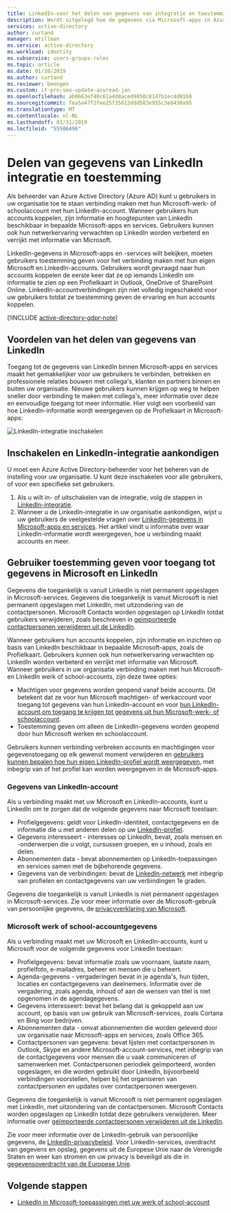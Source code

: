 ```yaml
---
title: LinkedIn-voor het delen van gegevens van integratie en toestemming - Azure Active Directory | Microsoft Docs
description: Wordt uitgelegd hoe de gegevens via Microsoft-apps in Azure Active Directory voor het delen van LinkedIn-integratie
services: active-directory
author: curtand
manager: mtillman
ms.service: active-directory
ms.workload: identity
ms.subservice: users-groups-roles
ms.topic: article
ms.date: 01/28/2019
ms.author: curtand
ms.reviewer: beengen
ms.custom: it-pro;seo-update-azuread-jan
ms.openlocfilehash: ab0663ef40c61a4d8aced9050c8147b1ec4d81b0
ms.sourcegitcommit: fea5a47f2fee25f35612ddd583e955c3e8430a95
ms.translationtype: MT
ms.contentlocale: nl-NL
ms.lasthandoff: 01/31/2019
ms.locfileid: "55506496"
---
```

# <a name="linkedin-integration-data-sharing-and-consent"></a>Delen van gegevens van LinkedIn integratie en toestemming

Als beheerder van Azure Active Directory (Azure AD) kunt u gebruikers in uw organisatie toe te staan verbinding maken met hun Microsoft-werk- of schoolaccount met hun LinkedIn-account. Wanneer gebruikers hun accounts koppelen, zijn informatie en hoogtepunten van LinkedIn beschikbaar in bepaalde Microsoft-apps en services. Gebruikers kunnen ook hun netwerkervaring verwachten op LinkedIn worden verbeterd en verrijkt met informatie van Microsoft.

LinkedIn-gegevens in Microsoft-apps en -services wilt bekijken, moeten gebruikers toestemming geven voor het verbinding maken met hun eigen Microsoft en LinkedIn-accounts. Gebruikers wordt gevraagd naar hun accounts koppelen de eerste keer dat ze op iemands LinkedIn om informatie te zien op een Profielkaart in Outlook, OneDrive of SharePoint Online. LinkedIn-accountverbindingen zijn niet volledig ingeschakeld voor uw gebruikers totdat ze toestemming geven de ervaring en hun accounts koppelen.

[!INCLUDE [active-directory-gdpr-note](../../../includes/gdpr-hybrid-note.md)]

## <a name="benefits-of-sharing-linkedin-information"></a>Voordelen van het delen van gegevens van LinkedIn

Toegang tot de gegevens van LinkedIn binnen Microsoft-apps en services maakt het gemakkelijker voor uw gebruikers te verbinden, betrekken en professionele relaties bouwen met collega's, klanten en partners binnen en buiten uw organisatie. Nieuwe gebruikers kunnen krijgen op weg te helpen sneller door verbinding te maken met collega's, meer informatie over deze en eenvoudige toegang tot meer informatie. Hier volgt een voorbeeld van hoe LinkedIn-informatie wordt weergegeven op de Profielkaart in Microsoft-apps:

![LinkedIn-integratie inschakelen](./media/linkedin-user-consent/display-example.png)

## <a name="enable-and-announce-linkedin-integration"></a>Inschakelen en LinkedIn-integratie aankondigen

U moet een Azure Active Directory-beheerder voor het beheren van de instelling voor uw organisatie. U kunt deze inschakelen voor alle gebruikers, of voor een specifieke set gebruikers.

1. Als u wilt in- of uitschakelen van de integratie, volg de stappen in [LinkedIn-integratie](linkedin-integration.md).
2. Wanneer u de LinkedIn-integratie in uw organisatie aankondigen, wijst u uw gebruikers de veelgestelde vragen over [LinkedIn-gegevens in Microsoft-apps en services](https://support.office.com/article/about-linkedin-information-and-features-in-microsoft-apps-and-services-dc81cc70-4d64-4755-9f1c-b9536e34d381). Het artikel vindt u informatie over waar LinkedIn-informatie wordt weergegeven, hoe u verbinding maakt accounts en meer.

## <a name="user-consent-for-data-access-in-microsoft-and-linkedin"></a>Gebruiker toestemming geven voor toegang tot gegevens in Microsoft en LinkedIn

Gegevens die toegankelijk is vanuit LinkedIn is niet permanent opgeslagen in Microsoft-services. Gegevens die toegankelijk is vanuit Microsoft is niet permanent opgeslagen met LinkedIn, met uitzondering van de contactpersonen. Microsoft Contacts worden opgeslagen op LinkedIn totdat gebruikers verwijderen, zoals beschreven in [geïmporteerde contactpersonen verwijderen uit de LinkedIn](https://www.linkedin.com/help/linkedin/answer/43377).

Wanneer gebruikers hun accounts koppelen, zijn informatie en inzichten op basis van LinkedIn beschikbaar in bepaalde Microsoft-apps, zoals de Profielkaart. Gebruikers kunnen ook hun netwerkervaring verwachten op LinkedIn worden verbeterd en verrijkt met informatie van Microsoft.
Wanneer gebruikers in uw organisatie verbinding maken met hun Microsoft- en LinkedIn werk of school-accounts, zijn deze twee opties:

* Machtigen voor gegevens worden geopend vanaf beide accounts. Dit betekent dat ze voor hun Microsoft machtigen- of werkaccount voor toegang tot gegevens van hun LinkedIn-account en voor [hun LinkedIn-account om toegang te krijgen tot gegevens uit hun Microsoft-werk- of schoolaccount](https://www.linkedin.com/help/linkedin/answer/84077).
* Toestemming geven om alleen de LinkedIn-gegevens worden geopend door hun Microsoft werken en schoolaccount.

Gebruikers kunnen verbinding verbreken accounts en machtigingen voor gegevenstoegang op elk gewenst moment verwijderen en [gebruikers kunnen bepalen hoe hun eigen LinkedIn-profiel wordt weergegeven](https://www.linkedin.com/help/linkedin/answer/83), met inbegrip van of het profiel kan worden weergegeven in de Microsoft-apps.

### <a name="linkedin-account-data"></a>Gegevens van LinkedIn-account

Als u verbinding maakt met uw Microsoft en LinkedIn-accounts, kunt u LinkedIn om te zorgen dat de volgende gegevens naar Microsoft toestaan:

* Profielgegevens: geldt voor LinkedIn-identiteit, contactgegevens en de informatie die u met anderen delen op uw [LinkedIn-profiel](https://www.linkedin.com/help/linkedin/answer/15493).
* Gegevens interesseert - interesses op LinkedIn, bevat, zoals mensen en -onderwerpen die u volgt, cursussen groepen, en u inhoud, zoals en delen.
* Abonnementen data - bevat abonnementen op LinkedIn-toepassingen en services samen met de bijbehorende gegevens. 
* Gegevens van de verbindingen: bevat de [LinkedIn-netwerk](https://www.linkedin.com/help/linkedin/answer/110) met inbegrip van profielen en contactgegevens van uw verbindingen 1e graden.

Gegevens die toegankelijk is vanuit LinkedIn is niet permanent opgeslagen in Microsoft-services. Zie voor meer informatie over de Microsoft-gebruik van persoonlijke gegevens, de [privacyverklaring van Microsoft](https://privacy.microsoft.com/privacystatement/).

### <a name="microsoft-work-or-school-account-data"></a>Microsoft werk of school-accountgegevens

Als u verbinding maakt met uw Microsoft en LinkedIn-accounts, kunt u Microsoft voor de volgende gegevens voor LinkedIn toestaan:

* Profielgegevens: bevat informatie zoals uw voornaam, laatste naam, profielfoto, e-mailadres, beheer en mensen die u beheert.
* Agenda-gegevens - vergaderingen bevat in je agenda's, hun tijden, locaties en contactgegevens van deelnemers. Informatie over de vergadering, zoals agenda, inhoud of aan de wensen van titel is niet opgenomen in de agendagegevens.
* Gegevens interesseert: bevat het belang dat is gekoppeld aan uw account, op basis van uw gebruik van Microsoft-services, zoals Cortana en Bing voor bedrijven.
* Abonnementen data - omvat abonnementen die worden geleverd door uw organisatie naar Microsoft-apps en services, zoals Office 365.
* Contactpersonen van gegevens: bevat lijsten met contactpersonen in Outlook, Skype en andere Microsoft-account-services, met inbegrip van de contactgegevens voor mensen die u vaak communiceren of samenwerken met. Contactpersonen periodiek geïmporteerd, worden opgeslagen, en die worden gebruikt door LinkedIn, bijvoorbeeld verbindingen voorstellen, helpen bij het organiseren van contactpersonen en updates over contactpersonen weergeven.

Gegevens die toegankelijk is vanuit Microsoft is niet permanent opgeslagen met LinkedIn, met uitzondering van de contactpersonen. Microsoft Contacts worden opgeslagen op LinkedIn totdat deze gebruikers verwijderen. Meer informatie over [geïmporteerde contactpersonen verwijderen uit de LinkedIn](https://www.linkedin.com/help/linkedin/answer/43377).

Zie voor meer informatie over de LinkedIn-gebruik van persoonlijke gegevens, de [LinkedIn-privacybeleid](https://www.linkedin.com/legal/privacy-policy). Voor LinkedIn-services, overdracht van gegevens en opslag, gegevens uit de Europese Unie naar de Verenigde Staten en weer kan stromen en uw privacy is beveiligd als die in [gegevensoverdracht van de Europese Unie](https://www.linkedin.com/help/linkedin/answer/62533).

## <a name="next-steps"></a>Volgende stappen

* [LinkedIn in Microsoft-toepassingen met uw werk of school-account](https://www.linkedin.com/help/linkedin/answer/84077)

